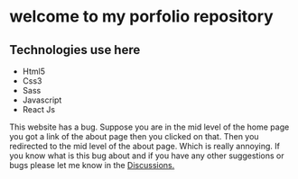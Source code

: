 # welcome to my porfolio repository

## Technologies use here

<ul>
<li>Html5</li>
<li>Css3</li>
<li>Sass</li>
<li>Javascript</li>
<li>React Js</li>
</ul>
This website has a bug. Suppose you are in the mid level of the home page you got a link of the about page then you clicked on that. Then you redirected to the mid level of the about page. Which is really annoying. If you know what is this bug about and if you have any other suggestions or bugs please let me know in the <a href='https://github.com/ar7aditya'>Discussions.</a>

